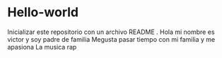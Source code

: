 # Hello-world



Inicializar este repositorio con un archivo README .
Hola mi nombre es victor y soy padre de familia
Megusta pasar tiempo con mi familia y me apasiona 
La musica rap
